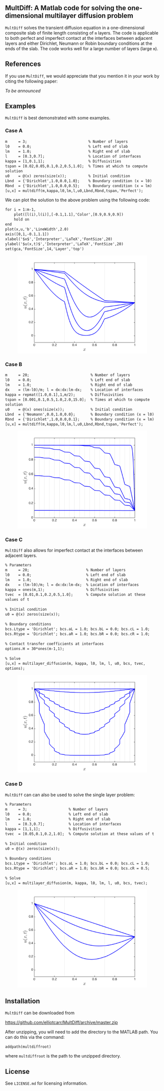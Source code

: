 ## MultDiff: A Matlab code for solving the one-dimensional multilayer diffusion problem

``MultDiff`` solves the transient diffusion equation in a one-dimensional composite slab of finite length consisting of `m` layers. The code is applicable to both perfect and imperfect contact at the interfaces between adjacent layers and either Dirichlet, Neumann or Robin boundary conditions at the ends of the slab. The code works well for a large number of layers (large `m`).

## References

If you use ``MultDiff``, we would appreciate that you mention it in your work by citing the following paper:

*To be announced*

<!--- Most approaches for this problem require the solution of a complex transcendental equation arising from the determinant of a `2m by 2m` matrix for the eigenvalues, which is difficult to solve for large `m`. Our approach is based on a semi-analytic method based on the Laplace transform and an orthogonal eigenfunction expansion involving eigenvalues that are obtained either explicitly or by solving simple transcendental equations. -->

## Examples

``MultDiff`` is best demonstrated with some examples.

### Case A

```
m     = 3;                            % Number of layers
l0    = 0.0;                          % Left end of slab
lm    = 1.0;                          % Right end of slab
l     = [0.3,0.7];                    % Location of interfaces
kappa = [1,0.1,1];                    % Diffusivities 
tspan = [0.02,0.05,0.1,0.2,0.5,1.0];  % Times at which to compute solution
u0    = @(x) zeros(size(x));          % Initial condition
Lbnd  = {'Dirichlet',1.0,0.0,1.0};    % Boundary condition (x = l0)
Rbnd  = {'Dirichlet',1.0,0.0,0.5};    % Boundary condition (x = lm)
[u,x] = multdiff(m,kappa,l0,lm,l,u0,Lbnd,Rbnd,tspan,'Perfect');
```

We can plot the solution to the above problem using the following code:

```
for i = 1:m-1, 
    plot([l(i),l(i)],[-0.1,1.1],'Color',[0.9,0.9,0.9])
    hold on
end
plot(x,u,'b','LineWidth',2.0)
axis([0,1,-0.1,1.1])
xlabel('$x$','Interpreter','LaTeX','FontSize',20)
ylabel('$u(x,t)$','Interpreter','LaTeX','FontSize',20)
set(gca,'FontSize',14,'Layer','top')
```

<figure><img src="https://github.com/elliotcarr/MultDiff/raw/master/figures/CaseA.png"></figure>

### Case B

```
m     = 20;                            % Number of layers
l0    = 0.0;                           % Left end of slab
lm    = 1.0;                           % Right end of slab
dx    = (lm-l0)/m; l = dx:dx:lm-dx;    % Location of interfaces
kappa = repmat([1.0,0.1],1,m/2);       % Diffusivities 
tspan = [0.001,0.1,0.5,1.0,2.0,15.0];  % Times at which to compute solution
u0    = @(x) ones(size(x));            % Initial condition
Lbnd  = {'Neumann',0.0,1.0,0.0};       % Boundary condition (x = l0)
Rbnd  = {'Dirichlet',1.0,0.0,0.1};     % Boundary condition (x = lm)
[u,x] = multdiff(m,kappa,l0,lm,l,u0,Lbnd,Rbnd,tspan,'Perfect');
```

<figure><img src="https://github.com/elliotcarr/MultDiff/raw/master/figures/CaseB.png"></figure>


### Case C

`MultDiff` also allows for imperfect contact at the interfaces between adjacent layers.

```
% Parameters
m     = 20;                          % Number of layers
l0    = 0.0;                         % Left end of slab
lm    = 1.0;                         % Right end of slab
dx    = (lm-l0)/m; l = dx:dx:lm-dx;  % Location of interfaces
kappa = ones(m,1);                   % Diffusivities 
tvec  = [0.01,0.1,0.2,0.5,1.0];      % Compute solution at these values of t

% Initial condition
u0 = @(x) zeros(size(x));     

% Boundary conditions
bcs.Ltype = 'Dirichlet'; bcs.aL = 1.0; bcs.bL = 0.0; bcs.cL = 1.0;
bcs.Rtype = 'Dirichlet'; bcs.aR = 1.0; bcs.bR = 0.0; bcs.cR = 1.0;

% Contact transfer coefficients at interfaces
options.H = 30*ones(m-1,1);

% Solve
[u,x] = multilayer_diffusion(m, kappa, l0, lm, l, u0, bcs, tvec, options);
```

<figure><img src="https://github.com/elliotcarr/MultDiff/raw/master/figures/CaseC.png"></figure>

### Case D

`MultDiff` can can also be used to solve the single layer problem:

```
% Parameters
m     = 3;                   % Number of layers
l0    = 0.0;                 % Left end of slab
lm    = 1.0;                 % Right end of slab
l     = [0.3,0.7];           % Location of interfaces
kappa = [1,1,1];             % Diffusivities 
tvec  = [0.05,0.1,0.2,1.0];  % Compute solution at these values of t

% Initial condition
u0 = @(x) zeros(size(x));     

% Boundary conditions
bcs.Ltype = 'Dirichlet'; bcs.aL = 1.0; bcs.bL = 0.0; bcs.cL = 1.0;
bcs.Rtype = 'Dirichlet'; bcs.aR = 1.0; bcs.bR = 0.0; bcs.cR = 0.5;

% Solve
[u,x] = multilayer_diffusion(m, kappa, l0, lm, l, u0, bcs, tvec);
```

<figure><img src="https://github.com/elliotcarr/MultDiff/raw/master/figures/CaseD.png"></figure>

## Installation

``MultDiff`` can be downloaded from

https://github.com/elliotcarr/MultDiff/archive/master.zip

After unzipping, you will need to add the directory to the MATLAB path. You can do
this via the command:
```
addpath(multdiffroot)
```
where `multdiffroot` is the path to the unzipped directory.

## License

See `LICENSE.md` for licensing information.
